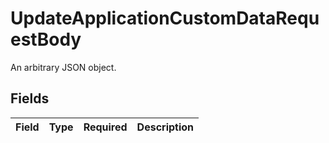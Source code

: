 # UpdateApplicationCustomDataRequestBody

An arbitrary JSON object.


## Fields

| Field       | Type        | Required    | Description |
| ----------- | ----------- | ----------- | ----------- |